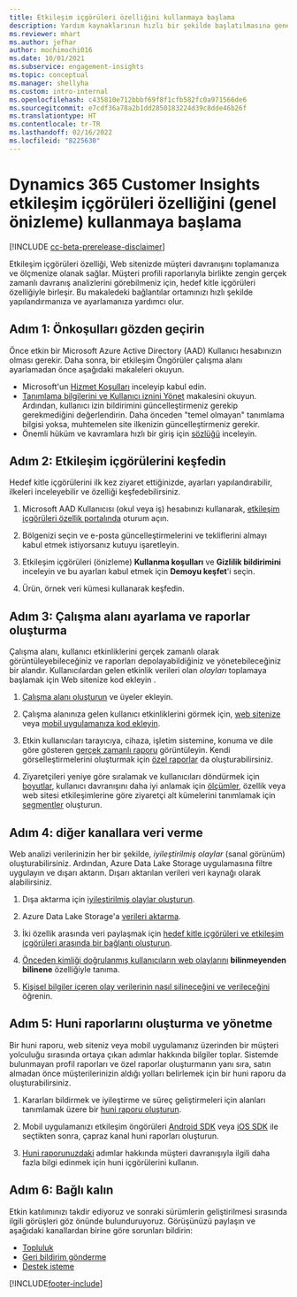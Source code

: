 ```yaml
---
title: Etkileşim içgörüleri özelliğini kullanmaya başlama
description: Yardım kaynaklarının hızlı bir şekilde başlatılmasına genel bir bakış.
ms.reviewer: mhart
ms.author: jefhar
author: mochimochi016
ms.date: 10/01/2021
ms.subservice: engagement-insights
ms.topic: conceptual
ms.manager: shellyha
ms.custom: intro-internal
ms.openlocfilehash: c435810e712bbbf69f8f1cfb582fc0a971566de6
ms.sourcegitcommit: e7cdf36a78a2b1dd2850183224d39c8dde46b26f
ms.translationtype: HT
ms.contentlocale: tr-TR
ms.lasthandoff: 02/16/2022
ms.locfileid: "8225630"
---
```

# <a name="get-started-with-dynamics-365-customer-insights-engagement-insights-capability-public-preview"></a>Dynamics 365 Customer Insights etkileşim içgörüleri özelliğini (genel önizleme) kullanmaya başlama

[!INCLUDE [cc-beta-prerelease-disclaimer](includes/cc-beta-prerelease-disclaimer.md)]

Etkileşim içgörüleri özelliği, Web sitenizde müşteri davranışını toplamanıza ve ölçmenize olanak sağlar. Müşteri profili raporlarıyla birlikte zengin gerçek zamanlı davranış analizlerini görebilmeniz için, hedef kitle içgörüleri özelliğiyle birleşir. Bu makaledeki bağlantılar ortamınızı hızlı şekilde yapılandırmanıza ve ayarlamanıza yardımcı olur.

## <a name="step-1-review-prerequisites"></a>Adım 1: Önkoşulları gözden geçirin

Önce etkin bir Microsoft Azure Active Directory (AAD) Kullanıcı hesabınızın olması gerekir. Daha sonra, bir etkileşim Öngörüler çalışma alanı ayarlamadan önce aşağıdaki makaleleri okuyun.

- Microsoft'un [Hizmet Koşulları](terms-of-service.md) inceleyip kabul edin.  
- [Tanımlama bilgilerini ve Kullanıcı iznini Yönet](user-consent-storage.md) makalesini okuyun. Ardından, kullanıcı izin bildirimini güncelleştirmeniz gerekip gerekmediğini değerlendirin. Daha önceden "temel olmayan" tanımlama bilgisi yoksa, muhtemelen site ilkenizin güncelleştirmeniz gerekir.
- Önemli hüküm ve kavramlara hızlı bir giriş için [sözlüğü](glossary.md) inceleyin.

## <a name="step-2-explore-engagement-insights"></a>Adım 2: Etkileşim içgörülerini keşfedin

Hedef kitle içgörülerini ilk kez ziyaret ettiğinizde, ayarları yapılandırabilir, ilkeleri inceleyebilir ve özelliği keşfedebilirsiniz.

1. Microsoft AAD Kullanıcısı (okul veya iş) hesabınızı kullanarak, [etkileşim içgörüleri özellik portalında](https://home.ci.ai.dynamics.com/app/engagement-insights) oturum açın.

1. Bölgenizi seçin ve e-posta güncelleştirmelerini ve tekliflerini almayı kabul etmek istiyorsanız kutuyu işaretleyin.

1. Etkileşim içgörüleri (önizleme) **Kullanma koşulları** ve **Gizlilik bildirimini** inceleyin ve bu ayarları kabul etmek için **Demoyu keşfet**'i seçin.

1. Ürün, örnek veri kümesi kullanarak keşfedin.

##  <a name="step-3-set-up-a-workspace-and-create-reports"></a>Adım 3: Çalışma alanı ayarlama ve raporlar oluşturma

Çalışma alanı, kullanıcı etkinliklerini gerçek zamanlı olarak görüntüleyebileceğiniz ve raporları depolayabildiğiniz ve yönetebileceğiniz bir alandır. Kullanıcılardan gelen etkinlik verileri olan *olayları* toplamaya başlamak için Web sitenize kod ekleyin .

1. [Çalışma alanı oluşturun](create-workspace.md) ve üyeler ekleyin.

1. Çalışma alanınıza gelen kullanıcı etkinliklerini görmek için, [web sitenize](instrument-website.md) veya [mobil uygulamanıza kod ekleyin](developer-resources.md#capture-events-from-mobile-apps).

1. Etkin kullanıcıları tarayıcıya, cihaza, işletim sistemine, konuma ve dile göre gösteren [gerçek zamanlı raporu](view-reports.md) görüntüleyin. Kendi görselleştirmelerini oluşturmak için [özel raporlar](custom-reports.md) da oluşturabilirsiniz.

1. Ziyaretçileri yeniye göre sıralamak ve kullanıcıları döndürmek için [boyutlar](dimensions.md), kullanıcı davranışını daha iyi anlamak için [ölçümler](metrics.md), özellik veya web sitesi etkileşimlerine göre ziyaretçi alt kümelerini tanımlamak için [segmentler](segments.md) oluşturun.
    
## <a name="step-4-export-data-to-other-channels"></a>Adım 4: diğer kanallara veri verme

Web analizi verilerinizin her bir şekilde, *iyileştirilmiş olaylar* (sanal görünüm) oluşturabilirsiniz. Ardından, Azure Data Lake Storage uygulamasına filtre uygulayın ve dışarı aktarın. Dışarı aktarılan verileri veri kaynağı olarak alabilirsiniz.

1. Dışa aktarma için [iyileştirilmiş olaylar oluşturun](refined-events.md).

1. Azure Data Lake Storage'a [ verileri aktarma](export-events.md).

1. İki özellik arasında veri paylaşmak için [hedef kitle içgörüleri ve etkileşim içgörüleri arasında bir bağlantı oluşturun](integrate-audience-insights-engagement-insights.md).

1. [Önceden kimliği doğrulanmış kullanıcıların web olaylarını](unknown-to-known.md) **bilinmeyenden bilinene** özelliğiyle tanıma.

1. [Kişisel bilgiler içeren olay verilerinin nasıl silineceğini ve verileceğini](delete-export-personal-data.md) öğrenin.

## <a name="step-5-create-and-manage-funnel-reports"></a>Adım 5: Huni raporlarını oluşturma ve yönetme

Bir huni raporu, web siteniz veya mobil uygulamanız üzerinden bir müşteri yolculuğu sırasında ortaya çıkan adımlar hakkında bilgiler toplar. Sistemde bulunmayan profil raporları ve özel raporlar oluşturmanın yanı sıra, satın almadan önce müşterilerinizin aldığı yolları belirlemek için bir huni raporu da oluşturabilirsiniz. 

1. Kararları bildirmek ve iyileştirme ve süreç geliştirmeleri için alanları tanımlamak üzere bir [huni raporu oluşturun](funnel-reports.md).

1. Mobil uygulamanızı etkileşim öngörüleri [Android SDK](get-started-android.md) veya [iOS SDK](get-started-ios.md) ile seçtikten sonra, çapraz kanal huni raporları oluşturun.

1. [Huni raporunuzdaki](funnel-reports.md#funnel-insights) adımlar hakkında müşteri davranışıyla ilgili daha fazla bilgi edinmek için huni içgörülerini kullanın.
 
## <a name="step-6-stay-connected"></a>Adım 6: Bağlı kalın

Etkin katılımınızı takdir ediyoruz ve sonraki sürümlerin geliştirilmesi sırasında ilgili görüşleri göz önünde bulunduruyoruz. Görüşünüzü paylaşın ve aşağıdaki kanallardan birine göre sorunları bildirin:
- [Topluluk](https://go.microsoft.com/fwlink/?linkid=2141648)
- [Geri bildirim gönderme](https://go.microsoft.com/fwlink/?linkid=2143222)
- [Destek isteme](https://go.microsoft.com/fwlink/?linkid=2145734) 


[!INCLUDE[footer-include](../includes/footer-banner.md)]
